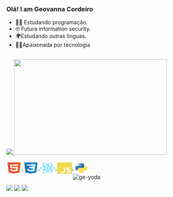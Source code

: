 ### Olá! I am Geovanna Cordeiro


- 👩‍💻 Estudando programação.
- 🤓 Futura information security.
- 🌍Estudando outras linguas.
- 🐱‍🏍Apaixonada por tecnologia 
##
 <div>
  <a href="https://github.com/Geovannacordeiro">
  <img height="180em" src="https://github-readme-stats.vercel.app/api?username=Geovannacordeiro&show_icons=true&theme=tokyonight&include_all_commits=true&count_private=true"/>
  <img height="250em" width="400" src="https://github-readme-stats.vercel.app/api/top-langs/?username=Geovannacordeiro&layout=compact&langs_count=7&theme=tokyonight"/>
</div>
  
<div style"display: inline_block"><br>  
  <img align="center" alt="ge-HTML" height="30" width="40" src="https://raw.githubusercontent.com/devicons/devicon/master/icons/html5/html5-original.svg">
  <img align="center" alt="ge-CSS" height="30" width="40" src="https://raw.githubusercontent.com/devicons/devicon/master/icons/css3/css3-original.svg">
  <img align="center" alt="ge-React" height="30" width="40" src="https://raw.githubusercontent.com/devicons/devicon/master/icons/react/react-original.svg">
  <img align="center" alt="ge-Js" height="30" width="40" src="https://raw.githubusercontent.com/devicons/devicon/master/icons/javascript/javascript-plain.svg">
  <img align="center" alt="ge-Python" height="30" width="40" src="https://raw.githubusercontent.com/devicons/devicon/master/icons/python/python-original.svg">
  <img align="right" alt="ge-yoda" src="https://media1.giphy.com/media/NRa7dRkMlVZRE5HUU4/giphy.gif?cid=ecf05e47xdv8eed565lm4wf8g6vchegb8z5o3waedsxgyj7e&rid=giphy.gif&ct=g" width="330" height="150" frameBorder="0" class="giphy-embed" > 
</div>
  
 ##
<div>
 <a href="https://discord.gg/GegeCordeiro#7719" target="_blank"><img src="https://img.shields.io/badge/Discord-7289DA?style=for-the-badge&logo=discord&logoColor=white"  target="_blank"></a> 
  <a href = "mailto:geovnnasouza852@yahoo.com.br"><img src="https://img.shields.io/badge/-Gmail-%23333?style=for-the-badge&logo=gmail&logoColor=white"  target="_blank"></a>
 <a href = "https://www.linkedin.com/in/geovanna-souza-cordeiro-7b845521a/"><img src="https://img.shields.io/badge/LinkedIn-0077B5?style=for-the-badge&logo=linkedin&logoColor=white"  target="_blank"></a>
</div> 
 



  
